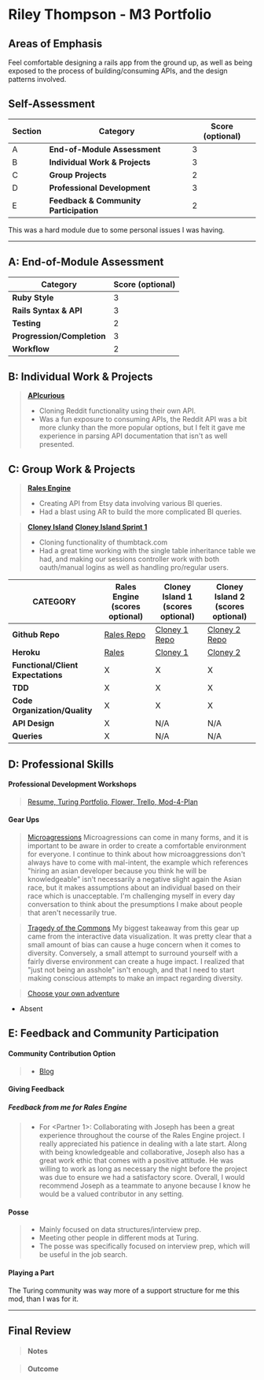 # Riley Thompson - M3 Portfolio

## Areas of Emphasis

Feel comfortable designing a rails app from the ground up, as well as being exposed
to the process of building/consuming APIs, and the design patterns involved.

## Self-Assessment

| Section | Category | Score (optional) |
| --- | ----- | --- |
| A | **End-of-Module Assessment** | 3|
| B | **Individual Work & Projects** | 3 |
| C | **Group Projects** | 2 |
| D | **Professional Development** | 3 |
| E | **Feedback & Community Participation** | 2 |

This was a hard module due to some personal issues I was having.

-----------------------

## A: End-of-Module Assessment

| Category | Score (optional) |
| ----- | --- |
| **Ruby Style** | 3 |
| **Rails Syntax & API** | 3 |
| **Testing** | 2 |
| **Progression/Completion** | 3 |
| **Workflow** | 2 |

## B: Individual Work & Projects

> **[APIcurious](https://github.com/ryt11/reddit_clone)**
>* Cloning Reddit functionality using their own API.
>* Was a fun exposure to consuming APIs, the Reddit API was a bit more clunky than the more popular options, but I felt it
gave me experience in parsing API documentation that isn't as well presented.


## C: Group Work & Projects

> **[Rales Engine](https://github.com/glassjoseph/rails_engine)**
>* Creating API from Etsy data involving various BI queries.
>* Had a blast using AR to build the more complicated BI queries.

> **[Cloney Island](https://github.com/NicholasJacques/corkboard)**
> **[Cloney Island Sprint 1](https://github.com/NicholasJacques/corkboard)**
>* Cloning functionality of thumbtack.com
>* Had a great time working with the single table inheritance table we had, and making our
sessions controller work with both oauth/manual logins as well as handling pro/regular users.

| CATEGORY | Rales Engine (scores optional) | Cloney Island 1 (scores optional) | Cloney Island 2 (scores optional) |
| --- | --- | --- | --- |
| **Github Repo** | [Rales Repo](https://github.com/glassjoseph/rails_engine) | [Cloney 1 Repo](https://github.com/NicholasJacques/corkboard) | [Cloney 2 Repo](https://github.com/samlandfried/fair_bnb) |
| **Heroku** | [Rales](https://) | [Cloney 1](https://) | [Cloney 2](https://) |
| **Functional/Client Expectations** | X | X | X |
| **TDD** | X | X | X |
| **Code Organization/Quality** | X | X | X |
| **API Design** | X | N/A | N/A |
| **Queries** | X | N/A | N/A |


## D: Professional Skills

#### **Professional Development Workshops**
> [Resume, Turing Portfolio, Flower, Trello, Mod-4-Plan](https://github.com/turingschool/career-development-curriculum/blob/master/deliverable_submissions/1701-b/<your_name>.md)

#### **Gear Ups**

> [Microagressions](https://github.com/turingschool/gear-up/blob/master/microaggressions_original.markdown)
Microagressions can come in many forms, and it is important to be aware in order to create a comfortable environment for everyone.
I continue to think about how microaggressions don't always have to come with mal-intent, the example which references "hiring an asian developer because you think he will be knowledgeable" isn't necessarily a negative slight again the Asian race, but it makes assumptions about an individual based on their race which is unacceptable. I'm challenging myself in every day conversation to think about the presumptions I make about people that aren't necessarily true.


> [Tragedy of the Commons](https://github.com/turingschool/gear-up/blob/master/tragedy_of_the_commons.markdown)
My biggest takeaway from this gear up came from the interactive data visualization. It was pretty clear that a small amount of bias can cause a huge concern when it comes to diversity. Conversely, a small attempt to surround yourself with a fairly diverse environment can create a huge impact. I realized that "just not being an asshole" isn't enough, and that I need to start making conscious attempts to make an impact regarding diversity.

> [Choose your own adventure](https://github.com/turingschool/gear-up/)
* Absent


## E: Feedback and Community Participation

#### **Community Contribution Option**
>* [Blog](https://medium.com/@rileythompson/setting-up-a-simple-sinatra-blog-app-db56dda4c280)

#### **Giving Feedback**

##### Feedback from me for Rales Engine

  >* For \<Partner 1>:
  Collaborating with Joseph has been a great experience throughout the course of the Rales Engine project. I really appreciated his patience in dealing with a late start. Along with being knowledgeable and collaborative, Joseph also has a great work ethic that comes with a positive attitude. He was willing to work as long as necessary the night before the project was due to ensure we had a satisfactory score. Overall, I would recommend Joseph as a teammate to anyone because I know he would be a valued contributor in any setting.

#### **Posse**
  >* Mainly focused on data structures/interview prep.
  >* Meeting other people in different mods at Turing.
  >* The posse was specifically focused on interview prep, which will be useful in the job search.

#### **Playing a Part**

The Turing community was way more of a support structure for me this mod, than I was for it.

------------------

## Final Review

> #### Notes

> #### Outcome

